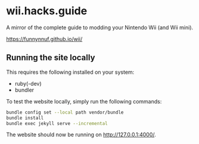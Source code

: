 # wii.hacks.guide

A mirror of the complete guide to modding your Nintendo Wii (and Wii mini).

https://funnynnuf.github.io/wii/

## Running the site locally

This requires the following installed on your system:
- ruby(-dev)
- bundler

To test the website locally, simply run the following commands:
```sh
bundle config set --local path vendor/bundle
bundle install
bundle exec jekyll serve --incremental
```
The website should now be running on http://127.0.0.1:4000/.
